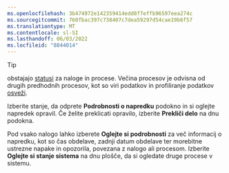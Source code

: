 ```yaml
---
ms.openlocfilehash: 3b474972e142359414edd8f7effb96597eea274c
ms.sourcegitcommit: 760fbac397c738407c7dea59297d54cae19b6f57
ms.translationtype: MT
ms.contentlocale: sl-SI
ms.lasthandoff: 06/03/2022
ms.locfileid: "8844014"
---
```

> [!TIP] 
> obstajajo [statusi](../system.md#status-definitions) za naloge in procese. Večina procesov je odvisna od drugih predhodnih procesov, kot so viri podatkov in profiliranje podatkov [osveži](../system.md#refresh-processes). 
> 
> Izberite stanje, da odprete **Podrobnosti o napredku** podokno in si oglejte napredek opravil. Če želite preklicati opravilo, izberite **Prekliči delo** na dnu podokna. 
> 
> Pod vsako nalogo lahko izberete **Oglejte si podrobnosti** za več informacij o napredku, kot so čas obdelave, zadnji datum obdelave ter morebitne ustrezne napake in opozorila, povezana z nalogo ali procesom. Izberite **Oglejte si stanje sistema** na dnu plošče, da si ogledate druge procese v sistemu.